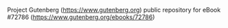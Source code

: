 Project Gutenberg (https://www.gutenberg.org) public repository
for eBook #72786 (https://www.gutenberg.org/ebooks/72786)

